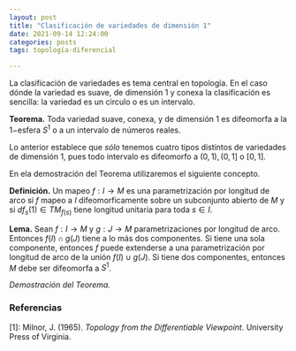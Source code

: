 ```yaml
---
layout: post
title: "Clasificación de variedades de dimensión 1"
date: 2021-09-14 12:24:00
categories: posts
tags: topología-diferencial

---
```


La clasificación de variedades es tema central en topología. En el caso dónde la variedad es suave, de dimensión 1 y conexa la clasificación es sencilla: la variedad es un círculo o es un intervalo. 

**Teorema.** Toda variedad suave, conexa, y de dimensión 1 es difeomorfa a la $1-$esfera $S^1$ o a un intervalo de números reales.

Lo anterior establece que *sólo* tenemos cuatro tipos distintos de variedades de dimensión 1, pues todo intervalo es difeomorfo a $(0, 1), (0, 1]$ o $[0, 1]$.

En ela demostración del Teorema utilizaremos el siguiente concepto.

**Definición.** Un mapeo $f: I \rightarrow M$ es una parametrización por longitud de arco si $f$ mapeo a $I$ difeomorficamente sobre un subconjunto abierto de $M$ y si $df_s(1) \in TM_{f(s)}$ tiene longitud unitaria para toda $s \in I$.

**Lema.** Sean $f: I \rightarrow M$ y $g: J \rightarrow M$ parametrizaciones por longitud de arco. Entonces $f(I) \cap g(J)$ tiene a lo más dos componentes. Si tiene una sola componente, entonces $f$ puede extenderse a una parametrización por longitud de arco de la unión $f(I) \cup g(J)$. Si tiene dos componentes, entonces $M$ debe ser difeomorfa a $S^1$.



*Demostración del Teorema.* 





### Referencias

[1]:  Milnor, J. (1965). *Topology from the Differentiable Viewpoint*. University Press of Virginia.

